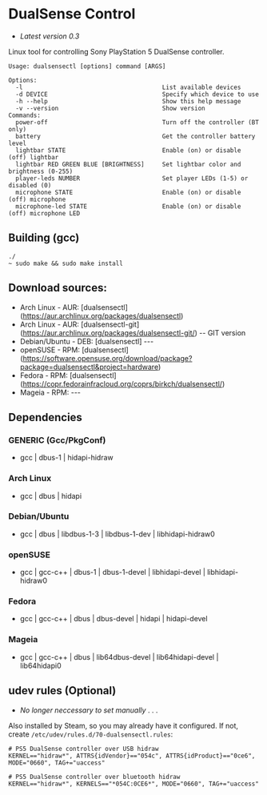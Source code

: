 # DualSense Control
- _Latest version 0.3_

Linux tool for controlling Sony PlayStation 5 DualSense controller.

    Usage: dualsensectl [options] command [ARGS]

    Options:
      -l                                       List available devices
      -d DEVICE                                Specify which device to use
      -h --help                                Show this help message
      -v --version                             Show version
    Commands:
      power-off                                Turn off the controller (BT only)
      battery                                  Get the controller battery level
      lightbar STATE                           Enable (on) or disable (off) lightbar
      lightbar RED GREEN BLUE [BRIGHTNESS]     Set lightbar color and brightness (0-255)
      player-leds NUMBER                       Set player LEDs (1-5) or disabled (0)
      microphone STATE                         Enable (on) or disable (off) microphone
      microphone-led STATE                     Enable (on) or disable (off) microphone LED


## Building (gcc)

    ./
    ~ sudo make && sudo make install

## Download sources:
- Arch Linux - AUR: [dualsensectl] (https://aur.archlinux.org/packages/dualsensectl)
- Arch Linux - AUR: [dualsensectl-git] (https://aur.archlinux.org/packages/dualsensectl-git/) -- GIT version
- Debian/Ubuntu - DEB: [dualsensectl] ---
- openSUSE - RPM: [dualsensectl] (https://software.opensuse.org/download/package?package=dualsensectl&project=hardware)
- Fedora - RPM: [dualsensectl] (https://copr.fedorainfracloud.org/coprs/birkch/dualsensectl/)
- Mageia - RPM: ---

## Dependencies

### GENERIC (Gcc/PkgConf)
* gcc | dbus-1 | hidapi-hidraw

### Arch Linux
* gcc | dbus | hidapi

### Debian/Ubuntu
* gcc | dbus | libdbus-1-3 | libdbus-1-dev | libhidapi-hidraw0

### openSUSE
* gcc | gcc-c++ | dbus-1 | dbus-1-devel | libhidapi-devel | libhidapi-hidraw0

### Fedora
* gcc | gcc-c++ | dbus | dbus-devel | hidapi | hidapi-devel

### Mageia
* gcc | gcc-c++ | dbus | lib64dbus-devel | lib64hidapi-devel | lib64hidapi0 

## udev rules (Optional)
- _No longer neccessary to set manually_ . . .

Also installed by Steam, so you may already have it configured. If not, create `/etc/udev/rules.d/70-dualsensectl.rules`:

    # PS5 DualSense controller over USB hidraw
    KERNEL=="hidraw*", ATTRS{idVendor}=="054c", ATTRS{idProduct}=="0ce6", MODE="0660", TAG+="uaccess"

    # PS5 DualSense controller over bluetooth hidraw
    KERNEL=="hidraw*", KERNELS=="*054C:0CE6*", MODE="0660", TAG+="uaccess"
